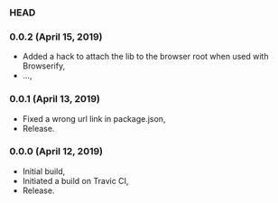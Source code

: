 ### HEAD

### 0.0.2 (April 15, 2019)

  * Added a hack to attach the lib to the browser root when used with Browserify,
  * ...,


### 0.0.1 (April 13, 2019)

  * Fixed a wrong url link in package.json,
  * Release.


### 0.0.0 (April 12, 2019)

  * Initial build,
  * Initiated a build on Travic CI,
  * Release.
